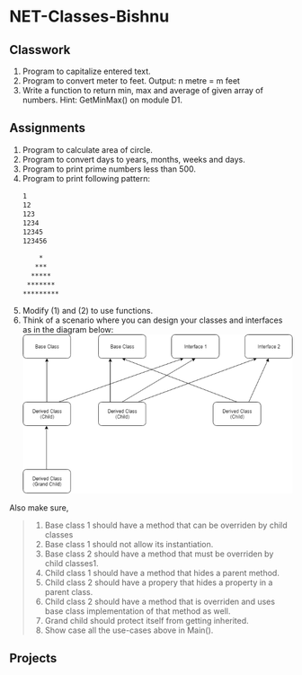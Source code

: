 # NET-Classes-Bishnu
## Classwork
1. Program to capitalize entered text.
2. Program to convert meter to feet. Output: n metre = m feet
1. Write a function to return min, max and average of given array of numbers. Hint: GetMinMax() on module D1.
## Assignments
1. Program to calculate area of circle.
1. Program to convert days to years, months, weeks and days.
1. Program to print prime numbers less than 500.
1. Program to print following pattern:
    ```
    1
    12
    123
    1234
    12345
    123456
    ```
    ```
        *
       ***
      *****
     *******
    *********
    ```
1. Modify (1) and (2) to use functions.
1. Think of a scenario where you can design your classes and interfaces as in the diagram below:
![alt text](https://github.com/Infosys-Classes-2/NET-Classes-Bishnu/blob/main/CSharpFundamentals/AssignmentSolutions/ClassDiagram.png)

Also make sure,
>1. Base class 1 should have a method that can be overriden by child classes  
>1. Base class 1 should not allow its instantiation.
>1. Base class 2 should have a method that must be overriden by child classes1. 
>1. Child class 1 should have a method that hides a parent method.
>1. Child class 2 should have a propery that hides a property in a parent class.
>1. Child class 2 should have a method that is overriden and uses base class implementation of that method as well.
>1. Grand child should protect itself from getting inherited.
>1. Show case all the use-cases above in Main(). 

## Projects
